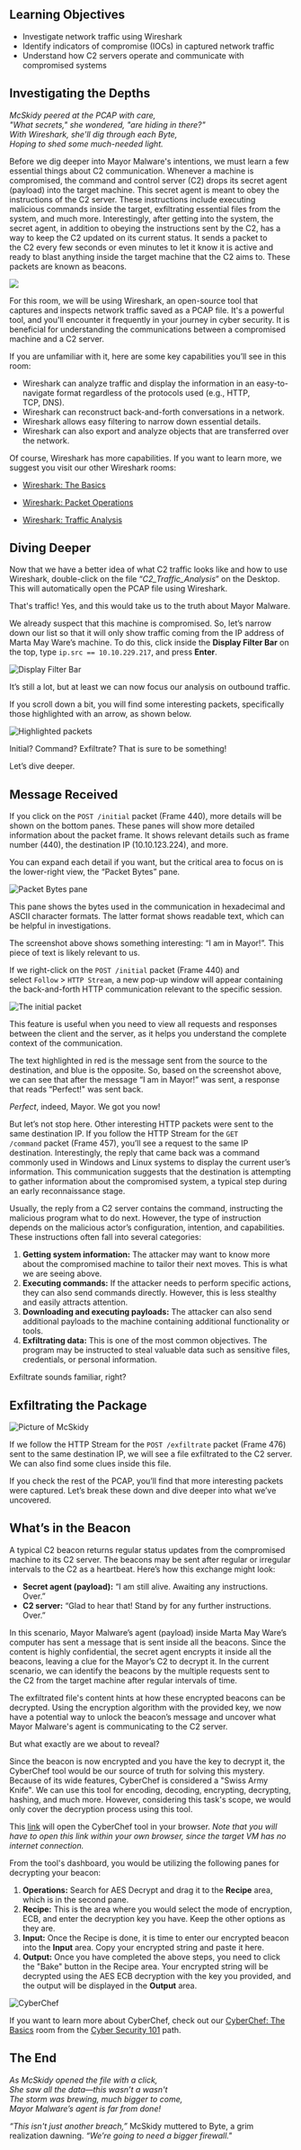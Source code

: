 

## Learning Objectives

- Investigate network traffic using Wireshark
- Identify indicators of compromise (IOCs) in captured network traffic
- Understand how C2 servers operate and communicate with compromised systems

## Investigating the Depths

_McSkidy peered at the PCAP with care,  
"What secrets," she wondered, "are hiding in there?"  
With Wireshark, she'll dig through each Byte,  
Hoping to shed some much-needed light._

Before we dig deeper into Mayor Malware's intentions, we must learn a few essential things about C2 communication. Whenever a machine is compromised, the command and control server (C2) drops its secret agent (payload) into the target machine. This secret agent is meant to obey the instructions of the C2 server. These instructions include executing malicious commands inside the target, exfiltrating essential files from the system, and much more. Interestingly, after getting into the system, the secret agent, in addition to obeying the instructions sent by the C2, has a way to keep the C2 updated on its current status. It sends a packet to the C2 every few seconds or even minutes to let it know it is active and ready to blast anything inside the target machine that the C2 aims to. These packets are known as beacons.

![](https://tryhackme-images.s3.amazonaws.com/user-uploads/63588b5ef586912c7d03c4f0/room-content/63588b5ef586912c7d03c4f0-1729268627590.png)

For this room, we will be using Wireshark, an open-source tool that captures and inspects network traffic saved as a PCAP file. It's a powerful tool, and you'll encounter it frequently in your journey in cyber security. It is beneficial for understanding the communications between a compromised machine and a C2 server.

If you are unfamiliar with it, here are some key capabilities you’ll see in this room:

- Wireshark can analyze traffic and display the information in an easy-to-navigate format regardless of the protocols used (e.g., HTTP, TCP, DNS).
- Wireshark can reconstruct back-and-forth conversations in a network.
- Wireshark allows easy filtering to narrow down essential details.
- Wireshark can also export and analyze objects that are transferred over the network.

Of course, Wireshark has more capabilities. If you want to learn more, we suggest you visit our other Wireshark rooms:

- [Wireshark: The Basics](https://tryhackme.com/r/room/wiresharkthebasics)  
    
- [Wireshark: Packet Operations](https://tryhackme.com/r/room/wiresharkpacketoperations)  
    
- [Wireshark: Traffic Analysis](https://tryhackme.com/r/room/wiresharktrafficanalysis)  
    

## Diving Deeper

Now that we have a better idea of what C2 traffic looks like and how to use Wireshark, double-click on the file “_C2_Traffic_Analysis_” on the Desktop. This will automatically open the PCAP file using Wireshark.  

That's traffic! Yes, and this would take us to the truth about Mayor Malware.

We already suspect that this machine is compromised. So, let’s narrow down our list so that it will only show traffic coming from the IP address of Marta May Ware’s machine. To do this, click inside the **Display Filter Bar** on the top, type `ip.src == 10.10.229.217`, and press **Enter**.

![Display Filter Bar](https://tryhackme-images.s3.amazonaws.com/user-uploads/63588b5ef586912c7d03c4f0/room-content/63588b5ef586912c7d03c4f0-1729246743949.png)  

It’s still a lot, but at least we can now focus our analysis on outbound traffic.

If you scroll down a bit, you will find some interesting packets, specifically those highlighted with an arrow, as shown below.

![Highlighted packets](https://tryhackme-images.s3.amazonaws.com/user-uploads/63588b5ef586912c7d03c4f0/room-content/63588b5ef586912c7d03c4f0-1729246982740.png)  

Initial? Command? Exfiltrate? That is sure to be something!

Let’s dive deeper.

## Message Received

If you click on the `POST /initial` packet (Frame 440), more details will be shown on the bottom panes. These panes will show more detailed information about the packet frame. It shows relevant details such as frame number (440), the destination IP (10.10.123.224), and more.

You can expand each detail if you want, but the critical area to focus on is the lower-right view, the “Packet Bytes” pane.

![Packet Bytes pane](https://tryhackme-images.s3.amazonaws.com/user-uploads/63588b5ef586912c7d03c4f0/room-content/63588b5ef586912c7d03c4f0-1729248432169.png)  

This pane shows the bytes used in the communication in hexadecimal and ASCII character formats. The latter format shows readable text, which can be helpful in investigations.

The screenshot above shows something interesting: “I am in Mayor!”. This piece of text is likely relevant to us.

If we right-click on the `POST /initial` packet (Frame 440) and select `Follow` > `HTTP Stream`, a new pop-up window will appear containing the back-and-forth HTTP communication relevant to the specific session. 

![The initial packet](https://tryhackme-images.s3.amazonaws.com/user-uploads/63588b5ef586912c7d03c4f0/room-content/63588b5ef586912c7d03c4f0-1730711649896.png)  

This feature is useful when you need to view all requests and responses between the client and the server, as it helps you understand the complete context of the communication.

The text highlighted in red is the message sent from the source to the destination, and blue is the opposite. So, based on the screenshot above, we can see that after the message “I am in Mayor!” was sent, a response that reads “Perfect!" was sent back.

_Perfect_, indeed, Mayor. We got you now!

But let’s not stop here. Other interesting HTTP packets were sent to the same destination IP. If you follow the HTTP Stream for the `GET /command` packet (Frame 457), you’ll see a request to the same IP destination. Interestingly, the reply that came back was a command commonly used in Windows and Linux systems to display the current user’s information. This communication suggests that the destination is attempting to gather information about the compromised system, a typical step during an early reconnaissance stage.

Usually, the reply from a C2 server contains the command, instructing the malicious program what to do next. However, the type of instruction depends on the malicious actor’s configuration, intention, and capabilities. These instructions often fall into several categories:

1. **Getting system information:** The attacker may want to know more about the compromised machine to tailor their next moves. This is what we are seeing above.
2. **Executing commands:** If the attacker needs to perform specific actions, they can also send commands directly. However, this is less stealthy and easily attracts attention.
3. **Downloading and executing payloads:** The attacker can also send additional payloads to the machine containing additional functionality or tools.
4. **Exfiltrating data:** This is one of the most common objectives. The program may be instructed to steal valuable data such as sensitive files, credentials, or personal information.

Exfiltrate sounds familiar, right?

## Exfiltrating the Package

![Picture of McSkidy](https://tryhackme-images.s3.amazonaws.com/user-uploads/63588b5ef586912c7d03c4f0/room-content/63588b5ef586912c7d03c4f0-1729268607259.png)

If we follow the HTTP Stream for the `POST /exfiltrate` packet (Frame 476) sent to the same destination IP, we will see a file exfiltrated to the C2 server. We can also find some clues inside this file. 

If you check the rest of the PCAP, you’ll find that more interesting packets were captured. Let’s break these down and dive deeper into what we’ve uncovered.

## What’s in the Beacon

A typical C2 beacon returns regular status updates from the compromised machine to its C2 server. The beacons may be sent after regular or irregular intervals to the C2 as a heartbeat. Here’s how this exchange might look:

- **Secret agent (payload):** “I am still alive. Awaiting any instructions. Over.”
- **C2 server:** “Glad to hear that! Stand by for any further instructions. Over.”

In this scenario, Mayor Malware’s agent (payload) inside Marta May Ware’s computer has sent a message that is sent inside all the beacons. Since the content is highly confidential, the secret agent encrypts it inside all the beacons, leaving a clue for the Mayor’s C2 to decrypt it. In the current scenario, we can identify the beacons by the multiple requests sent to the C2 from the target machine after regular intervals of time.

The exfiltrated file's content hints at how these encrypted beacons can be decrypted. Using the encryption algorithm with the provided key, we now have a potential way to unlock the beacon’s message and uncover what Mayor Malware's agent is communicating to the C2 server.

But what exactly are we about to reveal?

Since the beacon is now encrypted and you have the key to decrypt it, the CyberChef tool would be our source of truth for solving this mystery. Because of its wide features, CyberChef is considered a "Swiss Army Knife". We can use this tool for encoding, decoding, encrypting, decrypting, hashing, and much more. However, considering this task's scope, we would only cover the decryption process using this tool.

This [link](https://gchq.github.io/CyberChef/) will open the CyberChef tool in your browser. _Note that you will have to open this link within your own browser, since the target VM has no internet connection._

From the tool's dashboard, you would be utilizing the following panes for decrypting your beacon:

1. **Operations:** Search for AES Decrypt and drag it to the **Recipe** area, which is in the second pane.
2. **Recipe:** This is the area where you would select the mode of encryption, ECB, and enter the decryption key you have. Keep the other options as they are.
3. **Input:** Once the Recipe is done, it is time to enter our encrypted beacon into the **Input** area. Copy your encrypted string and paste it here.
4. **Output:** Once you have completed the above steps, you need to click the "Bake" button in the Recipe area. Your encrypted string will be decrypted using the AES ECB decryption with the key you provided, and the output will be displayed in the **Output** area.

![CyberChef](https://tryhackme-images.s3.amazonaws.com/user-uploads/6645aa8c024f7893371eb7ac/room-content/6645aa8c024f7893371eb7ac-1730447407462.png)

If you want to learn more about CyberChef, check out our [CyberChef: The Basics](https://tryhackme.com/r/room/cyberchefbasics) room from the [Cyber Security 101](https://tryhackme.com/r/path/outline/cybersecurity101) path.

## The End

_As McSkidy opened the file with a click,  
She saw all the data—this wasn’t a wasn't  
The storm was brewing, much bigger to come,  
Mayor Malware’s agent is far from done!_

_“This isn't just another breach,”_ McSkidy muttered to Byte, a grim realization dawning. _“We’re going to need a bigger firewall."_
